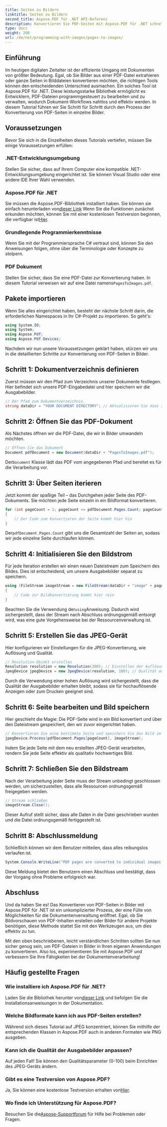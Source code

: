 ```yaml
---
title: Seiten zu Bildern
linktitle: Seiten zu Bildern
second_title: Aspose.PDF für .NET API-Referenz
description: Konvertieren Sie PDF-Seiten mit Aspose.PDF für .NET schnell in hochwertige Bilder mit dieser umfassenden Schritt-für-Schritt-Anleitung.
type: docs
weight: 200
url: /de/net/programming-with-images/pages-to-images/
---
```

## Einführung

Im heutigen digitalen Zeitalter ist der effiziente Umgang mit Dokumenten von größter Bedeutung. Egal, ob Sie Bilder aus einer PDF-Datei extrahieren oder ganze Seiten in Bilddateien konvertieren möchten, die richtigen Tools können den entscheidenden Unterschied ausmachen. Ein solches Tool ist Aspose.PDF für .NET. Diese leistungsstarke Bibliothek ermöglicht es Entwicklern, PDF-Dateien programmgesteuert zu bearbeiten und zu verwalten, wodurch Dokument-Workflows nahtlos und effektiv werden. In diesem Tutorial führen wir Sie Schritt für Schritt durch den Prozess der Konvertierung von PDF-Seiten in einzelne Bilder.

## Voraussetzungen

Bevor Sie sich in die Einzelheiten dieses Tutorials vertiefen, müssen Sie einige Voraussetzungen erfüllen:

### .NET-Entwicklungsumgebung

Stellen Sie sicher, dass auf Ihrem Computer eine kompatible .NET-Entwicklungsumgebung eingerichtet ist. Sie können Visual Studio oder eine andere IDE Ihrer Wahl verwenden.

### Aspose.PDF für .NET

 Sie müssen die Aspose.PDF-Bibliothek installiert haben. Sie können sie einfach herunterladen von[dieser Link](https://releases.aspose.com/pdf/net/) Wenn Sie die Funktionen zunächst erkunden möchten, können Sie mit einer kostenlosen Testversion beginnen, die verfügbar ist[Hier](https://releases.aspose.com/).

### Grundlegende Programmierkenntnisse

Wenn Sie mit der Programmiersprache C# vertraut sind, können Sie den Anweisungen folgen, ohne über die Terminologie oder Konzepte zu stolpern.

### PDF Dokument

 Stellen Sie sicher, dass Sie eine PDF-Datei zur Konvertierung haben. In diesem Tutorial verweisen wir auf eine Datei namens`PagesToImages.pdf`.

## Pakete importieren

Wenn Sie alles eingerichtet haben, besteht der nächste Schritt darin, die erforderlichen Namespaces in Ihr C#-Projekt zu importieren. So geht's:

```csharp
using System.IO;
using System;
using Aspose.Pdf;
using Aspose.Pdf.Devices;
```

Nachdem wir nun unsere Voraussetzungen geklärt haben, stürzen wir uns in die detaillierten Schritte zur Konvertierung von PDF-Seiten in Bilder.

## Schritt 1: Dokumentverzeichnis definieren

Zuerst müssen wir den Pfad zum Verzeichnis unserer Dokumente festlegen. Hier befindet sich unsere PDF-Eingabedatei und hier speichern wir die Ausgabebilder.

```csharp
// Der Pfad zum Dokumentverzeichnis.
string dataDir = "YOUR DOCUMENT DIRECTORY"; // Aktualisieren Sie dies zu Ihrem Dokumentpfad
```

## Schritt 2: Öffnen Sie das PDF-Dokument

Als Nächstes öffnen wir die PDF-Datei, die wir in Bilder umwandeln möchten.

```csharp
// Öffnen Sie das Dokument
Document pdfDocument = new Document(dataDir + "PagesToImages.pdf");
```

 Der`Document` Klasse lädt das PDF vom angegebenen Pfad und bereitet es für die Verarbeitung vor.

## Schritt 3: Über Seiten iterieren

Jetzt kommt der spaßige Teil – das Durchgehen jeder Seite des PDF-Dokuments. Sie möchten jede Seite einzeln in ein Bildformat konvertieren.

```csharp
for (int pageCount = 1; pageCount <= pdfDocument.Pages.Count; pageCount++)
{
    // Der Code zum Konvertieren der Seite kommt hier hin
}
```

 Der`pdfDocument.Pages.Count` gibt uns die Gesamtzahl der Seiten an, sodass wir jede einzelne Seite durchlaufen können.

## Schritt 4: Initialisieren Sie den Bildstrom

Für jede Iteration erstellen wir einen neuen Dateistream zum Speichern des Bildes. Dies ist entscheidend, um unsere Ausgabebilder separat zu speichern.

```csharp
using (FileStream imageStream = new FileStream(dataDir + "image" + pageCount + "_out" + ".jpg", FileMode.Create))
{
    // Code zur Bildkonvertierung kommt hier rein
}
```

 Beachten Sie die Verwendung der`using`Anweisung. Dadurch wird sichergestellt, dass der Stream nach Abschluss ordnungsgemäß entsorgt wird, was eine gute Vorgehensweise bei der Ressourcenverwaltung ist.

## Schritt 5: Erstellen Sie das JPEG-Gerät

Hier konfigurieren wir Einstellungen für die JPEG-Konvertierung, wie Auflösung und Qualität.

```csharp
// Resolution-Objekt erstellen
Resolution resolution = new Resolution(300); // Einstellen der Auflösung auf 300 DPI
JpegDevice jpegDevice = new JpegDevice(resolution, 100); // Qualität auf 100 eingestellt
```

Durch die Verwendung einer hohen Auflösung wird sichergestellt, dass die Qualität der Ausgabebilder erhalten bleibt, sodass sie für hochauflösende Anzeigen oder zum Drucken geeignet sind.

## Schritt 6: Seite bearbeiten und Bild speichern

Hier geschieht die Magie: Die PDF-Seite wird in ein Bild konvertiert und über den Dateistream gespeichert, den wir zuvor eingerichtet haben.

```csharp
// Konvertieren Sie eine bestimmte Seite und speichern Sie das Bild im Stream
jpegDevice.Process(pdfDocument.Pages[pageCount], imageStream);
```

Indem Sie jede Seite mit dem neu erstellten JPEG-Gerät verarbeiten, rendern Sie jede Seite effektiv als qualitativ hochwertiges Bild.

## Schritt 7: Schließen Sie den Bildstream

Nach der Verarbeitung jeder Seite muss der Stream unbedingt geschlossen werden, um sicherzustellen, dass alle Ressourcen ordnungsgemäß freigegeben werden.

```csharp
// Stream schließen
imageStream.Close();
```

Dieser Aufruf stellt sicher, dass alle Daten in die Datei geschrieben wurden und die Datei ordnungsgemäß fertiggestellt ist.

## Schritt 8: Abschlussmeldung

Schließlich können wir dem Benutzer mitteilen, dass alles reibungslos verlaufen ist.

```csharp
System.Console.WriteLine("PDF pages are converted to individual images successfully!");
```

Diese Meldung bietet den Benutzern einen Abschluss und bestätigt, dass der Vorgang ohne Probleme erfolgreich war.

## Abschluss

Und da haben Sie es! Das Konvertieren von PDF-Seiten in Bilder mit Aspose.PDF für .NET ist ein unkomplizierter Prozess, der eine Fülle von Möglichkeiten für die Dokumentenverwaltung eröffnet. Egal, ob Sie Bildvorschauen von PDF-Inhalten erstellen oder Bilder für andere Projekte benötigen, diese Methode stattet Sie mit den Werkzeugen aus, um dies effektiv zu tun.

Mit den oben beschriebenen, leicht verständlichen Schritten sollten Sie nun sicher genug sein, um PDF-Dateien in Bilder in Ihren eigenen Anwendungen zu konvertieren. Also los, experimentieren Sie mit Aspose.PDF und verbessern Sie Ihre Fähigkeiten bei der Dokumentenverarbeitung!

## Häufig gestellte Fragen

### Wie installiere ich Aspose.PDF für .NET?
 Laden Sie die Bibliothek herunter von[dieser Link](https://releases.aspose.com/pdf/net/) und befolgen Sie die Installationsanweisungen in der Dokumentation.

### Welche Bildformate kann ich aus PDF-Seiten erstellen?
Während sich dieses Tutorial auf JPEG konzentriert, können Sie mithilfe der entsprechenden Klassen in Aspose.PDF auch in anderen Formaten wie PNG ausgeben.

### Kann ich die Qualität der Ausgabebilder anpassen?
Auf jeden Fall! Sie können den Qualitätsparameter (0-100) beim Einrichten des JPEG-Geräts ändern.

### Gibt es eine Testversion von Aspose.PDF?
 Ja, Sie können eine kostenlose Testversion erhalten von[Hier](https://releases.aspose.com/).

### Wo finde ich Unterstützung für Aspose.PDF?
 Besuchen Sie die[Aspose-Supportforum](https://forum.aspose.com/c/pdf/10) für Hilfe bei Problemen oder Fragen.